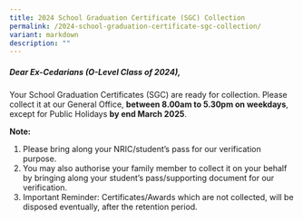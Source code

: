 ```yaml
---
title: 2024 School Graduation Certificate (SGC) Collection
permalink: /2024-school-graduation-certificate-sgc-collection/
variant: markdown
description: ""
---
```

##### **Dear Ex-Cedarians (O-Level Class of 2024),**

Your School Graduation Certificates (SGC) are ready for collection. 
Please collect it at our General Office, **between 8.00am to 5.30pm on weekdays**, except for Public Holidays **by end March 2025**.

**Note:**<br>
1)	Please bring along your NRIC/student’s pass for our verification purpose. <br>
2)	You may also authorise your family member to collect it on your behalf by bringing along your student’s pass/supporting document for our verification.<br>
3)	Important Reminder: Certificates/Awards which are not collected, will be disposed eventually, after the retention period. 
